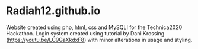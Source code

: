 # Radiah12.github.io
Website created using php, html, css and MySQLI for the Technica2020 Hackathon.
Login system created using tutorial by Dani Krossing (https://youtu.be/LC9GaXkdxF8) with minor alterations in usage and styling.
